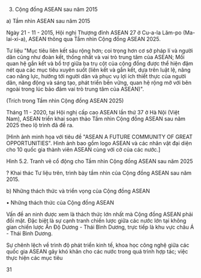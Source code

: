 3. Cộng đồng ASEAN sau năm 2015

a) Tầm nhìn ASEAN sau năm 2015

Ngày 21 - 11 - 2015, Hội nghị Thượng đỉnh ASEAN 27 ở Cu-a-la Lăm-po (Ma-lai-xi-a), ASEAN thông qua Tầm nhìn Cộng đồng ASEAN 2025.

Tư liệu
"Mục tiêu liên kết sâu rộng hơn; coi trọng hơn cơ sở pháp lí và người dân cũng như đoàn kết, thống nhất và vai trò trung tâm của ASEAN; Mối quan hệ gắn kết và bổ trợ giữa ba trụ cột của cộng đồng được thể hiện đậm nét qua các mục tiêu xuyên suốt (liên kết và gắn kết, dựa trên luật lệ, nâng cao năng lực, hướng tới người dân và phục vụ lợi ích thiết thực của người dân, năng động và sáng tạo, phát triển bền vững, quan hệ rộng mở với bên ngoài trong lúc bảo đảm vai trò trung tâm của ASEAN)".

(Trích trong Tầm nhìn Cộng đồng ASEAN 2025)

Tháng 11 - 2020, tại Hội nghị cấp cao ASEAN lần thứ 37 ở Hà Nội (Việt Nam), ASEAN triển khai soạn thảo Tầm nhìn Cộng đồng ASEAN sau năm 2025 theo lộ trình đã đề ra.

[Hình ảnh minh họa với tiêu đề "ASEAN A FUTURE COMMUNITY OF GREAT OPPORTUNITIES". Hình ảnh bao gồm logo ASEAN và các nhân vật đại diện cho 10 quốc gia thành viên ASEAN cùng với cờ của các nước.]

Hình 5.2. Tranh vẽ cổ động cho Tầm nhìn Cộng đồng ASEAN sau năm 2025

? Khai thác Tư liệu trên, trình bày tầm nhìn của Cộng đồng ASEAN sau năm 2015.

b) Những thách thức và triển vọng của Cộng đồng ASEAN

• Những thách thức của Cộng đồng ASEAN

Vấn đề an ninh được xem là thách thức lớn nhất mà Cộng đồng ASEAN phải đối mặt. Đặc biệt là sự cạnh tranh chiến lược giữa các nước lớn tại không gian chiến lược Ấn Độ Dương - Thái Bình Dương, trực tiếp là khu vực châu Á - Thái Bình Dương.

Sự chênh lệch về trình độ phát triển kinh tế, khoa học công nghệ giữa các quốc gia ASEAN gây khó khăn cho các nước trong quá trình hợp tác; việc thực hiện các mục tiêu

31